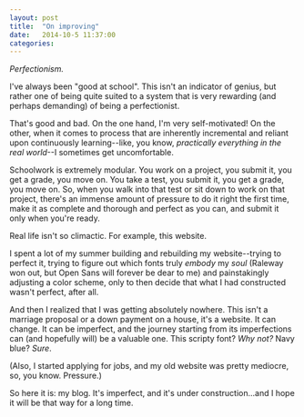 ```yaml
---
layout: post
title:  "On improving"
date:   2014-10-5 11:37:00
categories:
---
```


*Perfectionism.*

I've always been "good at school". This isn't an indicator of genius, but rather one of being quite suited to a system that is very rewarding (and perhaps demanding) of being a perfectionist.

That's good and bad. On the one hand, I'm very self-motivated! On the other, when it comes to process that are inherently incremental and reliant upon continuously learning--like, you know, *practically everything in the real world*--I sometimes get uncomfortable.

Schoolwork is extremely modular. You work on a project, you submit it, you get a grade, you move on. You take a test, you submit it, you get a grade, you move on. So, when you walk into that test or sit down to work on that project, there's an immense amount of pressure to do it right the first time, make it as complete and thorough and perfect as you can, and submit it only when you're ready.

Real life isn't so climactic. For example, this website.

I spent a lot of my summer building and rebuilding my website--trying to perfect it, trying to figure out which fonts truly *embody* my *soul* (Raleway won out, but Open Sans will forever be dear to me) and painstakingly adjusting a color scheme, only to then decide that what I had constructed wasn't perfect, after all.

And then I realized that I was getting absolutely nowhere. This isn't a marriage proposal or a down payment on a house, it's a website. It can change. It can be imperfect, and the journey starting from its imperfections can (and hopefully will) be a valuable one. This scripty font? *Why not?* Navy blue? *Sure*.

(Also, I started applying for jobs, and my old website was pretty mediocre, so, you know. Pressure.)

So here it is: my blog. It's imperfect, and it's under construction...and I hope it will be that way for a long time.